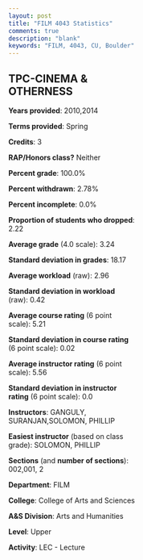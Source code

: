 ```yaml
---
layout: post
title: "FILM 4043 Statistics"
comments: true
description: "blank"
keywords: "FILM, 4043, CU, Boulder"
--- 
```

<head>
<script src="https://ajax.googleapis.com/ajax/libs/jquery/2.1.3/jquery.min.js"></script>
<script src="https://dl.dropboxusercontent.com/s/pc42nxpaw1ea4o9/highcharts.js?dl=0"></script>
<!-- <script src="../assets/js/highcharts.js"></script> -->
<style type="text/css">@font-face {
	font-family: "Bebas Neue";
	src: url(https://www.filehosting.org/file/details/544349/BebasNeue%20Regular.otf) format("opentype");
	}
	h1.Bebas { 
		font-family: "Bebas Neue", Verdana, Tahoma;
	}
</style>
</head>
<body>
	<div id="container" style="float: right; width: 45%; height: 88%; margin-left: 2.5%; margin-right: 2.5%;"></div>
	<script language="JavaScript">
		$(document).ready(function() {
		var chart = {type: 'column'};
		var title = {text: 'Grade Distribution'};
		var xAxis = {categories: ['A','B','C','D','F'],crosshair: true};
		var yAxis = {min: 0,title: {text: 'Percentage'}};
		var tooltip = {headerFormat: '<center><b><span style="font-size:20px">{point.key}</span></b></center>',
		               pointFormat: '<td style="padding:0"><b>{point.y:.1f}%</b></td>',
		               footerFormat: '</table>',shared: true,useHTML: true};
		var plotOptions = {column: {pointPadding: 0.0,borderWidth: 0}};  
		var credits = {enabled: false};var series= [{name: 'Percent',data: [34.09,59.09,4.55,0.0,2.27,]}];
		var json = {};
		json.chart = chart;
		json.title = title;
		json.tooltip = tooltip;
		json.xAxis = xAxis;
		json.yAxis = yAxis;  
		json.series = series;
		json.plotOptions = plotOptions;  
		json.credits = credits;
		$('#container').highcharts(json);
	});
	</script>
</body>
			   
## TPC-CINEMA & OTHERNESS

**Years provided**: 2010,2014

**Terms provided**: Spring

**Credits**: 3

**RAP/Honors class?** Neither

**Percent grade**: 100.0%

**Percent withdrawn**: 2.78%

**Percent incomplete**: 0.0%

**Proportion of students who dropped**: 2.22

**Average grade** (4.0 scale): 3.24

**Standard deviation in grades**: 18.17

**Average workload** (raw): 2.96

**Standard deviation in workload** (raw): 0.42

**Average course rating** (6 point scale): 5.21

**Standard deviation in course rating** (6 point scale): 0.02

**Average instructor rating** (6 point scale): 5.56

**Standard deviation in instructor rating** (6 point scale): 0.0

**Instructors**: GANGULY, SURANJAN,SOLOMON, PHILLIP

**Easiest instructor** (based on class grade): SOLOMON, PHILLIP

**Sections** (and **number of sections**): 002,001, 2

**Department**: FILM

**College**: College of Arts and Sciences

**A&S Division**: Arts and Humanities

**Level**: Upper

**Activity**: LEC - Lecture